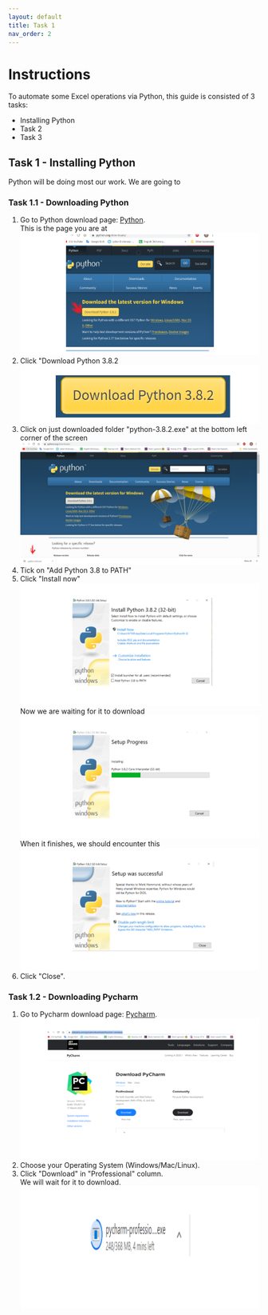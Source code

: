 ```yaml
---
layout: default
title: Task 1
nav_order: 2
---
```


# Instructions
To automate some Excel operations via Python, this guide is consisted of 3 tasks:
* Installing Python
* Task 2
* Task 3




## Task 1 - Installing Python  
Python will be doing most our work. We are going to 

### Task 1.1 - Downloading Python
1. Go to Python download page: [Python](https://www.python.org/downloads/).  
This is the page you are at
![Download Python](https://github.com/Phil-CST-BCIT/Phil-Antony-docs/blob/gh-pages/assets/images/python-download-page.png?raw=true "Download page")
2. Click "Download Python 3.8.2  
![Button](https://github.com/Phil-CST-BCIT/Phil-Antony-docs/blob/gh-pages/assets/images/download-button%20.png?raw=true "Download Button")
3. Click on just downloaded folder "python-3.8.2.exe" at the bottom left corner of the screen 
![Folder](https://github.com/Phil-CST-BCIT/Phil-Antony-docs/blob/gh-pages/assets/images/folder.png?raw=true "Folder")
4. Tick on "Add Python 3.8 to PATH" 
5. Click "Install now"  
![Install](https://github.com/Phil-CST-BCIT/Phil-Antony-docs/blob/gh-pages/assets/images/install.png?raw=true "Install")  
Now we are waiting for it to download  
![Progress](https://github.com/Phil-CST-BCIT/Phil-Antony-docs/blob/gh-pages/assets/images/set-up-progress.png?raw=true "Progress")  
When it finishes, we should encounter this
![Done](https://github.com/Phil-CST-BCIT/Phil-Antony-docs/blob/gh-pages/assets/images/done.png?raw=true "Done")  
6. Click "Close".

### Task 1.2 - Downloading Pycharm
1. Go to Pycharm download page: [Pycharm](https://www.jetbrains.com/pycharm/download/#section=windows).
![Download Pycharm](https://github.com/Phil-CST-BCIT/Phil-Antony-docs/blob/gh-pages/assets/images/download-pycharm.png?raw=true "Download Pycharm")
2. Choose your Operating System (Windows/Mac/Linux).
3. Click "Download" in "Professional" column.  
We will wait for it to download.
![Wait](https://github.com/Phil-CST-BCIT/Phil-Antony-docs/blob/gh-pages/assets/images/pycharmwait.png?raw=true "Wait")
